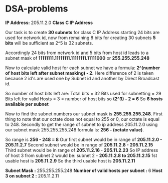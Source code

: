 # DSA-problems

**IP Address:** 205.11.2.0
**Class C IP Address**

Our task is to create **30 subnets** for class C IP Address starting 24 bits are used for network id, now from remaining 8 bits for creating 30 subnets **5 bits** will be sufficient as 2^5 is 32 subnets.

Accordingly 24 bits from network id and 5 bits from host id leads to a subnet mask of **11111111.11111111.11111111.11111000** or **255.255.255.248**

Now to calculate valid host for each subnet we have a formula: **2^(number of host bits left after subnet masking) - 2**. Here difference of 2 is taken because 2 id's are used one by Subnet id and another by Direct Broadcast id.

So number of host bits left are:
Total bits = 32
Bits used for subnetting = 29
Bits left for valid Hosts = 3 = number of host bits
so **(2^3) - 2 = 6** So **6 hosts available per subnet**

Now to find the subnet numbers our subnet mask is **255.255.255.248**. First thing to note that our octate does not equal to 255 or 0, our octate is equal to 248. Secondly to get the range of subnet to ip address 205.11.2.0 using our subnet mask 255.255.255.248 formula is: **256 - (octate value)**.

So range is **256 - 248 = 8**
Our first subnet would be in range of **205.11.2.0 - 205.11.2.7**
Second subnet would be in range of **205.11.2.8 - 205.11.2.15**
Third subnet would be in range of **205.11.2.16 - 205.11.2.23**
So IP address of host 3 from subnet 2 would be:
subnet 2 - **205.11.2.8 to 205.11.2.15** 1st usable host is **205.11.2.9** So the third usable host is **205.11.2.11**


**Subnet Mask :** 255.255.255.248
**Number of valid hosts per subnet :** 6
**Host 3 on subnet 2 :** 205.11.2.11
